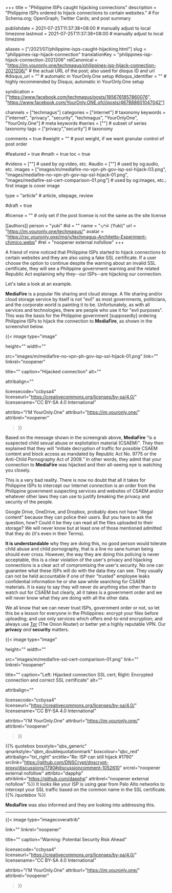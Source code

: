 +++
title = "Philippine ISPs caught hijacking connections"
description = "Philippine ISPs ordered to hijack connections to certain websites."                                                    # For Schema.org; OpenGraph; Twitter Cards; and post summary

publishdate = 2021-07-25T11:37:38+08:00                                        # manually adjust to local timezone
lastmod = 2021-07-25T11:37:38+08:00                                        # manually adjust to local timezone

aliases = ["/2021/07/philippine-isps-caught-hijacking.html"]
slug = "philippines-isp-hijack-connection"
translationKey = "philippines-isp-hijack-connection-2021206"
relCanonical = "https://im.youronly.one/techmagus/philippines-isp-hijack-connection-2021206/"                                                   # the actual URL of the post; also used for disqus ID and url
#disqus_url = ""                                                    # automatic in YourOnly.One setup
#disqus_identifier = ""                                             # highly recommended by Disqus; automatic in YourOnly.One setup

syndication = ["https://www.facebook.com/techmagus/posts/1856761857860076", "https://www.facebook.com/YourOnly.ONE.ofcl/posts/467888601047042"]

channels = ["techmagus"]
categories = ["internet"]                                                   # taxonomy
keywords = ["internet", "privacy", "security", "techmagus", "YourOnlyOne", "YourOnly.One"]                                                     # meta keywords
#series = [""]                                                       # subset of series taxonomy
tags = ["privacy","security"]                                                         # taxonomy

comments = true
#weight = ""                                                        # post weight, if we want granular control of post order

#featured = true
#math = true
toc = true

#videos = [""]                                                       # used by og:video, etc.
#audio = [""]                                                        # used by og:audio, etc.
images = ["images/m/mediafire-no-vpn-ph-gov-isp-ssl-hijack-03.png", "images/mediafire-no-vpn-ph-gov-isp-ssl-hijack-01.png", "images/mediafire-ssl-cert-comparison-01.png"]                                                       # used by og:images, etc.; first image is cover image

type = "article"                                                           # article, sitepage, review

#draft = true

#license = ""                                                       # only set if the post license is not the same as the site license

[[authors]]
  person = "yuki"
  #id = ""
  name = "ᜌᜓᜃᜒ (Yuki)"
  url = "https://im.youronly.one/techmagus/"
  avatar = "https://rsc.youronly.one/img/y/techmagus-Architetto-Esperiment-chimico.webp"
  #rel = "noopener external nofollow"
+++

A friend of mine noticed that Philippine ISPs started to hijack connections to certain websites and they are also using a fake SSL certificate. If a user choose the option to continue despite the warning about an invalid SSL certificate, they will see a Philippine government warning and the related Republic Act explaining why they--our ISPs--are hijacking our connection.

Let's take a look at an example.

<!--more-->

**MediaFire** is a popular file sharing and cloud storage. A file sharing and/or cloud storage service by itself is not "evil" as most governments, politicians, and the corporate world is painting it to be. Unfortunately, as with all services and technologies, there are people who use it for "evil purposes". This was the basis for the Philippine government [supposedly] ordering Philippine ISPs to hijack the connection to **MediaFire**, as shown in the screenshot below.

{{< image
  type="image"

  height=""
  width=""

  src="images/m/mediafire-no-vpn-ph-gov-isp-ssl-hijack-01.png"
  link=""
  linkrel="noopener"

  title=""
  caption="Hijacked connection"
  alt=""

  attribalign=""

  licensecode="ccbysa4"
  licenseurl="https://creativecommons.org/licenses/by-sa/4.0/"
  licensename="CC BY-SA 4.0 International"

  attribto="I'M YourOnly.One"
  attriburl="https://im.youronly.one/"
  attribrel="noopener"
>}}

Based on the message shown in the screengrab above, **MediaFire** <q>is a suspected child sexual abuse or exploitation material (CSAEM)</q>. They then explained that they will <q>initiate decryption of traffic for possible CSAEM content and block access as mandated by Republic Act No. 9775 or the Anti-Child Pornography Act of 2009.</q> In other words, they admit that your connection to **MediaFire** was hijacked and their all-seeing eye is watching you closely.

This is a very bad reality. There is now no doubt that all it takes for Philippine ISPs to intercept our Internet connection is an order from the Philippine government suspecting services and websites of CSAEM and/or whatever other laws they can use to justify breaking the privacy and security of the people.

Google Drive, OneDrive, and Dropbox, probably does not have "illegal content" because they can police their users. But you have to ask the question, how? Could it be they can read all the files uploaded to their storage? We will never know but at least one of those mentioned admitted that they do (it's even in their Terms).

**It is understandable** why they are doing this, no good person would tolerate child abuse and child pornography, that is a line no sane human being should ever cross. However, the way they are doing this policing is never acceptable, this is a clear violation of the user's privacy and hijacking connections is a clear act of compromising the user's security. No one can guarantee what these ISPs will do with the data they can see. They usually can not be held accountable if one of their "trusted" employee leaks confidential information he or she saw while searching for CSAEM materials. It is easy to say they will never do anything else other than to watch out for CSAEM but clearly, all it takes is a government order and we will never know what they are doing with all the other data.

We all know that we can never trust ISPs, government order or not, so let this be a lesson for everyone in the Philippines: encrypt your files before uploading; and use only services which offers end-to-end encryption; and always use [Tor](https://www.torproject.org) (The Onion Router) or better yet a highly reputable VPN. Our **privacy** *and* **security** matters.

{{< image
  type="image"

  height=""
  width=""

  src="images/m/mediafire-ssl-cert-comparison-01.png"
  link=""
  linkrel="noopener"

  title=""
  caption="Left: Hijacked connection SSL cert; Right: Encrypted connection and correct SSL certificate"
  alt=""

  attribalign=""

  licensecode="ccbysa4"
  licenseurl="https://creativecommons.org/licenses/by-sa/4.0/"
  licensename="CC BY-SA 4.0 International"

  attribto="I'M YourOnly.One"
  attriburl="https://im.youronly.one/"
  attribrel="noopener"
>}}

{{% quotebox boxstyle="qbs_generic" qmarkstyle="qbm_doublequotationmark" boxcolour="qbc_red" attribalign="txt_right" srctitle="Re: ISP can still hijack #1790" srclink="https://github.com/DNSCrypt/dnscrypt-proxy/discussions/1790#discussioncomment-1052610" srcrel="noopener external nofollow" attribto="dapphp" attriblink="https://github.com/dapphp" attribrel="noopener external nofollow" %}}
  It looks like your ISP is using gear from Palo Alto networks to intercept your SSL traffic based on the common name in the SSL certificate.
{{% /quotebox %}}

**MediaFire** was also informed and they are looking into addressing this.

---

{{< image
  type="imagecoverattrib"

  link=""
  linkrel="noopener"

  title=""
  caption="Warning: Potential Security Risk Ahead"

  licensecode="ccbysa4"
  licenseurl="https://creativecommons.org/licenses/by-sa/4.0/"
  licensename="CC BY-SA 4.0 International"

  attribto="I'M YourOnly.One"
  attriburl="https://im.youronly.one/"
  attribrel="noopener"
>}}
